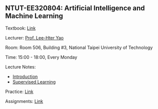 ## NTUT-EE320804: Artificial Intelligence and Machine Learning

Textbook: [Link](https://www.tenlong.com.tw/products/9780262043793)

Lecturer: [Prof. Lee-Hter Yao](https://www.ee.ntut.edu.tw/teacher/teacher2.php?tsn=5)

Room: Room 506, Building #3, National Taipei University of Technology

Time: 15:00 - 18:00, Every Monday 

Lecture Notes:

- [Introduction]()
- [Supervised Learning](https://github.com/KevinTsaiCodes/NTUT-EE320804/blob/main/Notes/Supervised%20Learning.md)


Practice: [Link](https://github.com/KevinTsaiCodes/NTUT-320804/blob/main/Practice/README.md)

Assignments: [Link](https://github.com/KevinTsaiCodes/NTUT-320804/blob/main/Assignments/README.md)
